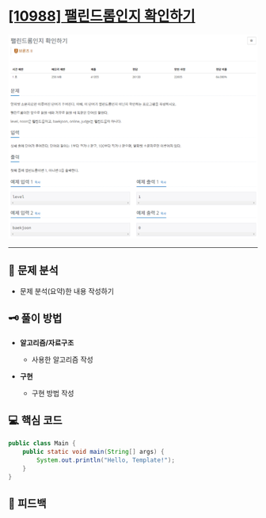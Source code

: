 # [[10988] 팰린드롬인지 확인하기](https://www.acmicpc.net/problem/10988)

![1.png](img%2F1.png)

***

## 📃 문제 분석

- 문제 분석(요약)한 내용 작성하기

## 🗝️ 풀이 방법

- **알고리즘/자료구조**
  - 사용한 알고리즘 작성

- **구현**
  - 구현 방법 작성

## 💻 핵심 코드

```java
public class Main {
    public static void main(String[] args) {
        System.out.println("Hello, Template!");
    }
}
```

## 📌 피드백

